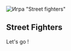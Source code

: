 ![Игра "Street fighters"](https://garryfirst-cripto.github.io/homepage-2/Img/bumbleA.png)
## Street Fighters
Let's go !

